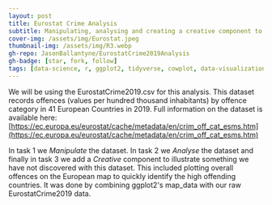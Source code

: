 ```yaml
---
layout: post
title: Eurostat Crime Analysis
subtitle: Manipulating, analysing and creating a creative component to the EurostatCrime2019 dataset using R
cover-img: /assets/img/Eurostat.jpeg
thumbnail-img: /assets/img/R3.webp
gh-repo: JasonBallantyne/EurostatCrime2019Analysis
gh-badge: [star, fork, follow]
tags: [data-science, r, ggplot2, tidyverse, cowplot, data-visualization]
---
```


We will be using the EurostatCrime2019.csv for this analysis. This dataset records offences (values per hundred thousand inhabitants) by offence category in 41 European Countries in 2019. 
Full information on the dataset is available here: [https://ec.europa.eu/eurostat/cache/metadata/en/crim_off_cat_esms.htm](https://ec.europa.eu/eurostat/cache/metadata/en/crim_off_cat_esms.htm)
 
In task 1 we *Manipulate* the dataset. 
In task 2 we *Analyse* the dataset and finally in task 3 we add a *Creative* component to illustrate something we have not discovered with this dataset. 
This included plotting overall offences on the European map to quickly identify the high offending countries. 
It was done by combining ggplot2's map_data with our raw EurostatCrime2019 data.
